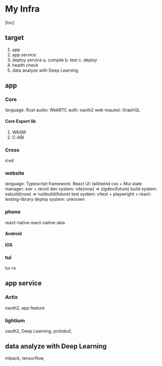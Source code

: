 # My Infra

[toc]

## target

1. app
2. app service
3. deploy service
   a. compile
   b. test
   c. deploy
4. health check
5. data analyze with Deep Learning

## app

### Core

language: Rust
audio: WebRTC
auth: oauth2
web request: GraphQL

#### Core Export lib

1. WASM
2. C-ABI

### Cross

iced

### website

language: Typescript
framework: React
UI: taildwind css + Mui
state manager: swr + recoil
dev system: vite(now) => zigdev(future)
build system: esbuild(now) => rustbuild(future)
test system: vitest + playwright + react-testing-library
deploy system: unknown

### phone

react-native react-native-skia

#### Android

#### IOS

### tui

tui-rs

## app service

### Actix

oauth2, app feature

### lightium

oauth2, Deep Learning, protobuf,

## data analyze with Deep Learning

mlpack, tensorflow, 

